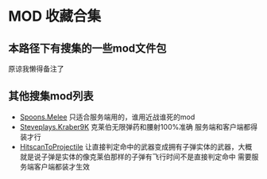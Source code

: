 <!--
 * @Author: HK560
 * @Date: 2021-12-28 23:50:14
 * @LastEditTime: 2021-12-29 00:18:48
 * @LastEditors: HK560
 * @Description:
 * @FilePath: \NorthStarCN_WIKIh:\github\ttf\Titan-Mods\MODS\modList.md
-->
# MOD 收藏合集

## 本路径下有搜集的一些mod文件包
原谅我懒得备注了

## 其他搜集mod列表
- [Spoons.Melee](https://github.com/ASpoonPlaysGames/Spoons.Melee) 只适合服务端用的，谁用近战谁死的mod
- [Steveplays.Kraber9K](https://github.com/Steveplays28/kraber9k) 克莱伯无限弹药和腰射100%准确 服务端和客户端都得装才行
- [HitscanToProjectile](https://github.com/Daar375/HitscanToProjectile) 让直接判定命中的武器变成拥有子弹实体的武器，大概就是说子弹是实体的像克莱伯那样的子弹有飞行时间不是直接判定命中 需要服务端客户端都装才生效
